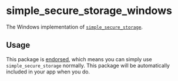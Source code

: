 # simple_secure_storage_windows

The Windows implementation of [`simple_secure_storage`](https://pub.dev/packages/simple_secure_storage).

## Usage

This package
is [endorsed](https://flutter.dev/docs/development/packages-and-plugins/developing-packages#endorsed-federated-plugin),
which means you can simply use `simple_secure_storage` normally. This package will be automatically included in
your app when you do.

